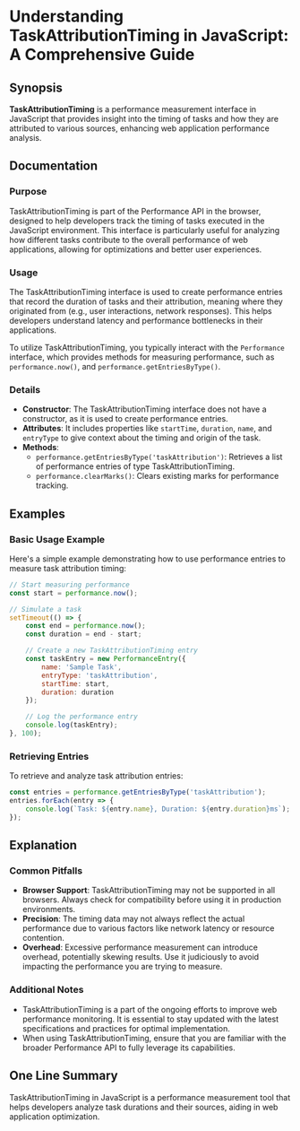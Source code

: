 <!--
Meta Description: # Understanding TaskAttributionTiming in JavaScript: A Comprehensive Guide ## Synopsis **TaskAttributionTiming** is a performance measurement interfac...
Meta Keywords: performance, taskattributiontiming, entries, duration, task
-->

# Understanding TaskAttributionTiming in JavaScript: A Comprehensive Guide

## Synopsis
**TaskAttributionTiming** is a performance measurement interface in JavaScript that provides insight into the timing of tasks and how they are attributed to various sources, enhancing web application performance analysis.

## Documentation

### Purpose
TaskAttributionTiming is part of the Performance API in the browser, designed to help developers track the timing of tasks executed in the JavaScript environment. This interface is particularly useful for analyzing how different tasks contribute to the overall performance of web applications, allowing for optimizations and better user experiences.

### Usage
The TaskAttributionTiming interface is used to create performance entries that record the duration of tasks and their attribution, meaning where they originated from (e.g., user interactions, network responses). This helps developers understand latency and performance bottlenecks in their applications.

To utilize TaskAttributionTiming, you typically interact with the `Performance` interface, which provides methods for measuring performance, such as `performance.now()`, and `performance.getEntriesByType()`.

### Details
- **Constructor**: The TaskAttributionTiming interface does not have a constructor, as it is used to create performance entries.
- **Attributes**: It includes properties like `startTime`, `duration`, `name`, and `entryType` to give context about the timing and origin of the task.
- **Methods**: 
  - `performance.getEntriesByType('taskAttribution')`: Retrieves a list of performance entries of type TaskAttributionTiming.
  - `performance.clearMarks()`: Clears existing marks for performance tracking.

## Examples

### Basic Usage Example
Here's a simple example demonstrating how to use performance entries to measure task attribution timing:

```javascript
// Start measuring performance
const start = performance.now();

// Simulate a task
setTimeout(() => {
    const end = performance.now();
    const duration = end - start;

    // Create a new TaskAttributionTiming entry
    const taskEntry = new PerformanceEntry({
        name: 'Sample Task',
        entryType: 'taskAttribution',
        startTime: start,
        duration: duration
    });

    // Log the performance entry
    console.log(taskEntry);
}, 100);
```

### Retrieving Entries
To retrieve and analyze task attribution entries:

```javascript
const entries = performance.getEntriesByType('taskAttribution');
entries.forEach(entry => {
    console.log(`Task: ${entry.name}, Duration: ${entry.duration}ms`);
});
```

## Explanation

### Common Pitfalls
- **Browser Support**: TaskAttributionTiming may not be supported in all browsers. Always check for compatibility before using it in production environments.
- **Precision**: The timing data may not always reflect the actual performance due to various factors like network latency or resource contention.
- **Overhead**: Excessive performance measurement can introduce overhead, potentially skewing results. Use it judiciously to avoid impacting the performance you are trying to measure.

### Additional Notes
- TaskAttributionTiming is a part of the ongoing efforts to improve web performance monitoring. It is essential to stay updated with the latest specifications and practices for optimal implementation.
- When using TaskAttributionTiming, ensure that you are familiar with the broader Performance API to fully leverage its capabilities.

## One Line Summary
TaskAttributionTiming in JavaScript is a performance measurement tool that helps developers analyze task durations and their sources, aiding in web application optimization.